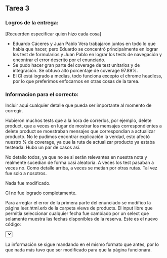## Tarea 3

### Logros de la entrega:
[Recuerden especificar quien hizo cada cosa]
* Eduardo Cáceres y Juan Pablo Vera trabajaron juntos en todo lo que habia que hacer, pero Eduardo se concentró principalmente en lograr los test de formularios y Juan Pablo en lograr los tests de navegación y encontrar el error descrito por el enunciado.
* Se pudo hacer gran parte del coverage de test unitarios y de integración. Se obtuvo alto porcentaje de coverage 97.89%.
* El CI está logrado a medias, todo funciona excepto el chrome headless, por lo que preferimos enfocarnos en otras cosas de la tarea.

### Informacion para el correcto:
Incluir aqui cualquier detalle que pueda ser importante al momento de corregir.

Hubieron muchos tests que a la hora de correrlos, por ejemplo, delete product, que a veces en lugar de mostrar los mensajes correspondientes a delete product se moestraban mensajes que correspondian a actualizar producto. No le pudimos encontrar explicación la verdad, esto afectó nuestro % de coverage, ya que la ruta de actualizar producto ya estaba testeada. Hubo un par de casos así.

No detallo todos, ya que no se si serán relevantes en nuestra nota y realmente sucedían de forma casi aleatoria. A veces los test pasaban a veces no. Como detalle arriba, a veces se metian por otras rutas. Tal vez fue solo a nosotros.

Nada fue modificado.

CI no fue logrado completamente.




Para arreglar el error de la primera parte del enunciado se modifico la página leer.html.erb de la carpeta views de products. El input libre que permitía seleccionar cualquier fecha fue cambiado por un select que solamente muestra las fechas disponibles de la reserva. Este es el nuevo código:
<div class="control">
    <select class="input" name="solicitud[reservation_datetime]" required>

        <% @horarios.each do |horario| %>
            <% fecha_hora_str = "#{horario[0]} #{horario[1]}"  %>
            <% fecha_hora = DateTime.strptime(fecha_hora_str, "%d/%m/%Y %H:%M") %>
            <% fecha_hora_termino_str = "#{horario[2]}"  %>
            <% fecha_hora_termino = DateTime.strptime(fecha_hora_termino_str, "%H:%M") %>

            <% # Formato de fecha y hora: dd/mm HH:MM - HH:MM %>
            <option value="<%= "#{fecha_hora}" %>">
                <%= "#{fecha_hora.strftime("%d/%m")} | Horario: #{fecha_hora.strftime("%H:%M")} - #{fecha_hora_termino.strftime("%H:%M")}" %>
            </option>
        <% end %>
    </select>
</div>

La información se sigue mandando en el mismo formato que antes, por lo que nada más tuvo que ser modificado para que la página funcionara.